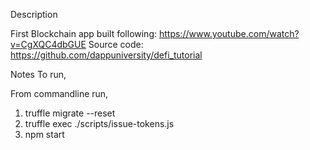 Description <br>

First Blockchain app built following: https://www.youtube.com/watch?v=CgXQC4dbGUE Source code: https://github.com/dappuniversity/defi_tutorial

Notes
To run, <br>

From commandline run, <br>

1. truffle migrate --reset
2. truffle exec ./scripts/issue-tokens.js
3. npm start
